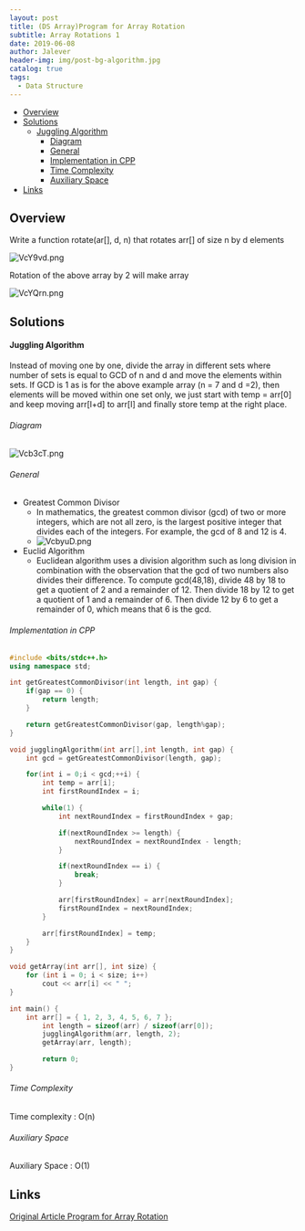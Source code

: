 ```yaml
---
layout: post
title: (DS Array)Program for Array Rotation
subtitle: Array Rotations 1
date: 2019-06-08
author: Jalever
header-img: img/post-bg-algorithm.jpg
catalog: true
tags:
  - Data Structure
---
```


- [Overview](#overview)
- [Solutions](#solutions)
    - [Juggling Algorithm](#juggling-algorithm)
        - [Diagram](#diagram)
        - [General](#general)
        - [Implementation in CPP](#implementation-in-cpp)
        - [Time Complexity](#time-complexity)
        - [Auxiliary Space](#auxiliary-space)
- [Links](#links)


## Overview
Write a function rotate(ar[], d, n) that rotates arr[] of size n by d elements

![VcY9vd.png](https://s2.ax1x.com/2019/06/11/VcY9vd.png)

Rotation of the above array by 2 will make array

![VcYQrn.png](https://s2.ax1x.com/2019/06/11/VcYQrn.png)

## Solutions

#### Juggling Algorithm
Instead of moving one by one, divide the array in different sets
where number of sets is equal to GCD of n and d and move the elements within sets.
If GCD is 1 as is for the above example array (n = 7 and d =2), then elements will be moved within one set only, we just start with temp = arr[0] and keep moving arr[I+d] to arr[I] and finally store temp at the right place.

###### Diagram
![Vcb3cT.png](https://s2.ax1x.com/2019/06/11/Vcb3cT.png)

###### General

- Greatest Common Divisor
    - In mathematics, the greatest common divisor (gcd) of two or more integers, which are not all zero, is the largest positive integer that divides each of the integers. For example, the gcd of 8 and 12 is 4.
    - ![VcbyuD.png](https://s2.ax1x.com/2019/06/11/VcbyuD.png)
- Euclid Algorithm
    - Euclidean algorithm uses a division algorithm such as long division in combination with the observation that the gcd of two numbers also divides their difference. To compute gcd(48,18), divide 48 by 18 to get a quotient of 2 and a remainder of 12. Then divide 18 by 12 to get a quotient of 1 and a remainder of 6. Then divide 12 by 6 to get a remainder of 0, which means that 6 is the gcd.

###### Implementation in CPP
```cpp
#include <bits/stdc++.h>
using namespace std;

int getGreatestCommonDivisor(int length, int gap) {
	if(gap == 0) {
		return length;
	}

	return getGreatestCommonDivisor(gap, length%gap);
}

void jugglingAlgorithm(int arr[],int length, int gap) {
	int gcd = getGreatestCommonDivisor(length, gap);

	for(int i = 0;i < gcd;++i) {
		int temp = arr[i];
		int firstRoundIndex = i;

		while(1) {
			int nextRoundIndex = firstRoundIndex + gap;

			if(nextRoundIndex >= length) {
				nextRoundIndex = nextRoundIndex - length;
			}

			if(nextRoundIndex == i) {
				break;
			}

			arr[firstRoundIndex] = arr[nextRoundIndex];
			firstRoundIndex = nextRoundIndex;
		}

		arr[firstRoundIndex] = temp;
	}
}

void getArray(int arr[], int size) {
    for (int i = 0; i < size; i++)
        cout << arr[i] << " ";
}

int main() {
	int arr[] = { 1, 2, 3, 4, 5, 6, 7 };
	    int length = sizeof(arr) / sizeof(arr[0]);
	    jugglingAlgorithm(arr, length, 2);
	    getArray(arr, length);

	    return 0;
}
```

###### Time Complexity
Time complexity : O(n)

###### Auxiliary Space
Auxiliary Space : O(1)

## Links
[Original Article Program for Array Rotation](https://www.geeksforgeeks.org/array-rotation/)
